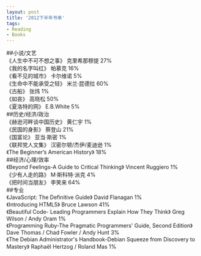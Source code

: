 ```yaml
---
layout: post
title: '2012下半年书单'
tags: 
- Reading
- Books
---
```

##小说/文艺  
《人生中不可不想之事》  克里希那穆提  27%  
《我的名字叫红》  帕慕克  16%  
《看不见的城市》  卡尔维诺  5%  
《生命中不能承受之轻》  米兰·昆德拉  60%  
《古船》  张炜  1%  
《如丧》  高晓松  50%  
《夏洛特的网》 E.B.White  5%  
##历史/经济/政治  
《赫逊河畔谈中国历史》  黄仁宇  1%  
《民国的身影》  蔡登山  21%  
《国富论》  亚当·斯密  1%  
《联邦党人文集》  汉密尔顿/杰伊/麦迪逊  1%  
《The Beginner’s American History》   18%  
##经济/心理/效率  
《Beyond Feelings-A Guide to Critical Thinking》  Vincent Ruggiero 1%  
《少有人走的路》  M·斯科特·派克  4%  
《把时间当朋友》  李笑来  64%  
##专业   
《JavaScript: The Definitive Guide》 David Flanagan  1%  
《Introducing HTML5》  Bruce Lawson  41%  
《Beautiful Code- Leading Programmers Explain How They Think》 Greg Wilson / Andy Oram  1%  
《Programming Ruby-The Pragmatic Programmers' Guide, Second Edition》  Dave Thomas / Chad Fowler / Andy Hunt  3%  
《The Debian Administrator's Handbook-Debian Squeeze from Discovery to Mastery》  Raphaël Hertzog / Roland Mas 1%  

